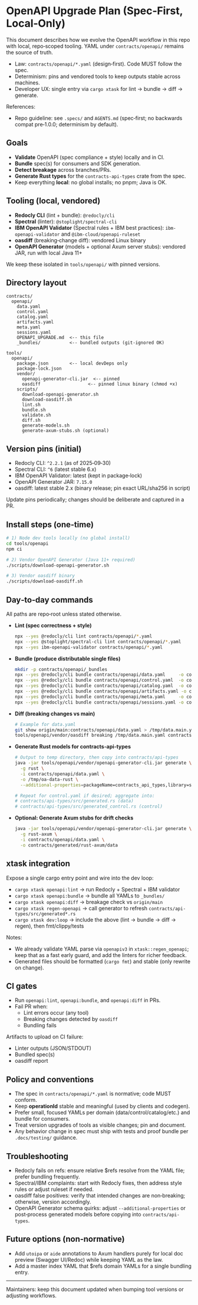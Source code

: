 # OpenAPI Upgrade Plan (Spec‑First, Local‑Only)

This document describes how we evolve the OpenAPI workflow in this repo with local, repo‑scoped tooling. YAML under `contracts/openapi/` remains the source of truth.

- Law: `contracts/openapi/*.yaml` (design‑first). Code MUST follow the spec.
- Determinism: pins and vendored tools to keep outputs stable across machines.
- Developer UX: single entry via `cargo xtask` for lint → bundle → diff → generate.

References:
- Repo guideline: see `.specs/` and `AGENTS.md` (spec‑first; no backwards compat pre‑1.0.0; determinism by default).

## Goals
- **Validate** OpenAPI (spec compliance + style) locally and in CI.
- **Bundle** spec(s) for consumers and SDK generation.
- **Detect breakage** across branches/PRs.
- **Generate Rust types** for the `contracts-api-types` crate from the spec.
- Keep everything **local**: no global installs; no pnpm; Java is OK.

## Tooling (local, vendored)

- **Redocly CLI** (lint + bundle): `@redocly/cli`
- **Spectral** (linter): `@stoplight/spectral-cli`
- **IBM OpenAPI Validator** (Spectral rules + IBM best practices): `ibm-openapi-validator` and `@ibm-cloud/openapi-ruleset`
- **oasdiff** (breaking‑change diff): vendored Linux binary
- **OpenAPI Generator** (models + optional Axum server stubs): vendored JAR, run with local Java 11+

We keep these isolated in `tools/openapi/` with pinned versions.

## Directory layout

```
contracts/
  openapi/
    data.yaml
    control.yaml
    catalog.yaml
    artifacts.yaml
    meta.yaml
    sessions.yaml
    OPENAPI_UPGRADE.md  <-- this file
    _bundles/           <-- bundled outputs (git-ignored OK)

tools/
  openapi/
    package.json        <-- local devDeps only
    package-lock.json
    vendor/
      openapi-generator-cli.jar  <-- pinned
      oasdiff                  <-- pinned linux binary (chmod +x)
    scripts/
      download-openapi-generator.sh
      download-oasdiff.sh
      lint.sh
      bundle.sh
      validate.sh
      diff.sh
      generate-models.sh
      generate-axum-stubs.sh (optional)
```

## Version pins (initial)

- Redocly CLI: `^2.2.1` (as of 2025‑09‑30)
- Spectral CLI: `^6` (latest stable 6.x)
- IBM OpenAPI Validator: latest (kept in package‑lock)
- OpenAPI Generator JAR: `7.15.0`
- oasdiff: latest stable 2.x (binary release; pin exact URL/sha256 in script)

Update pins periodically; changes should be deliberate and captured in a PR.

## Install steps (one‑time)

```bash
# 1) Node dev tools locally (no global install)
cd tools/openapi
npm ci

# 2) Vendor OpenAPI Generator (Java 11+ required)
./scripts/download-openapi-generator.sh

# 3) Vendor oasdiff binary
./scripts/download-oasdiff.sh
```

## Day‑to‑day commands

All paths are repo‑root unless stated otherwise.

- **Lint (spec correctness + style)**
  ```bash
  npx --yes @redocly/cli lint contracts/openapi/*.yaml
  npx --yes @stoplight/spectral-cli lint contracts/openapi/*.yaml
  npx --yes ibm-openapi-validator contracts/openapi/*.yaml
  ```

- **Bundle (produce distributable single files)**
  ```bash
  mkdir -p contracts/openapi/_bundles
  npx --yes @redocly/cli bundle contracts/openapi/data.yaml     -o contracts/openapi/_bundles/data.bundle.yaml
  npx --yes @redocly/cli bundle contracts/openapi/control.yaml  -o contracts/openapi/_bundles/control.bundle.yaml
  npx --yes @redocly/cli bundle contracts/openapi/catalog.yaml  -o contracts/openapi/_bundles/catalog.bundle.yaml
  npx --yes @redocly/cli bundle contracts/openapi/artifacts.yaml -o contracts/openapi/_bundles/artifacts.bundle.yaml
  npx --yes @redocly/cli bundle contracts/openapi/meta.yaml     -o contracts/openapi/_bundles/meta.bundle.yaml
  npx --yes @redocly/cli bundle contracts/openapi/sessions.yaml -o contracts/openapi/_bundles/sessions.bundle.yaml
  ```

- **Diff (breaking changes vs main)**
  ```bash
  # Example for data.yaml
  git show origin/main:contracts/openapi/data.yaml > /tmp/data.main.yaml
  tools/openapi/vendor/oasdiff breaking /tmp/data.main.yaml contracts/openapi/data.yaml --fail-on-changes
  ```

- **Generate Rust models for contracts‑api‑types**
  ```bash
  # Output to temp directory, then copy into contracts/api-types
  java -jar tools/openapi/vendor/openapi-generator-cli.jar generate \
    -g rust \
    -i contracts/openapi/data.yaml \
    -o /tmp/oa-data-rust \
    --additional-properties=packageName=contracts_api_types,library=serde

  # Repeat for control.yaml if desired; aggregate into:
  # contracts/api-types/src/generated.rs (data)
  # contracts/api-types/src/generated_control.rs (control)
  ```

- **Optional: Generate Axum stubs for drift checks**
  ```bash
  java -jar tools/openapi/vendor/openapi-generator-cli.jar generate \
    -g rust-axum \
    -i contracts/openapi/data.yaml \
    -o contracts/generated/rust-axum/data
  ```

## xtask integration

Expose a single cargo entry point and wire into the dev loop:

- `cargo xtask openapi:lint` → run Redocly + Spectral + IBM validator
- `cargo xtask openapi:bundle` → bundle all YAMLs to `_bundles/`
- `cargo xtask openapi:diff` → breakage check vs `origin/main`
- `cargo xtask regen-openapi` → call generator to refresh `contracts/api-types/src/generated*.rs`
- `cargo xtask dev:loop` → include the above (lint → bundle → diff → regen), then fmt/clippy/tests

Notes:
- We already validate YAML parse via `openapiv3` in `xtask::regen_openapi`; keep that as a fast early guard, and add the linters for richer feedback.
- Generated files should be formatted (`cargo fmt`) and stable (only rewrite on change).

## CI gates

- Run `openapi:lint`, `openapi:bundle`, and `openapi:diff` in PRs.
- Fail PR when:
  - Lint errors occur (any tool)
  - Breaking changes detected by `oasdiff`
  - Bundling fails

Artifacts to upload on CI failure:
- Linter outputs (JSON/STDOUT)
- Bundled spec(s)
- oasdiff report

## Policy and conventions

- The spec in `contracts/openapi/*.yaml` is normative; code MUST conform.
- Keep **operationId** stable and meaningful (used by clients and codegen).
- Prefer small, focused YAMLs per domain (data/control/catalog/etc.) and bundle for consumers.
- Treat version upgrades of tools as visible changes; pin and document.
- Any behavior change in spec must ship with tests and proof bundle per `.docs/testing/` guidance.

## Troubleshooting

- Redocly fails on refs: ensure relative $refs resolve from the YAML file; prefer bundling frequently.
- Spectral/IBM complaints: start with Redocly fixes, then address style rules or adjust ruleset if needed.
- oasdiff false positives: verify that intended changes are non‑breaking; otherwise, version accordingly.
- OpenAPI Generator schema quirks: adjust `--additional-properties` or post‑process generated models before copying into `contracts/api-types`.

## Future options (non‑normative)

- Add `utoipa` or `aide` annotations to Axum handlers purely for local doc preview (Swagger UI/Redoc) while keeping YAML as the law.
- Add a master index YAML that $refs domain YAMLs for a single bundling entry.

---
Maintainers: keep this document updated when bumping tool versions or adjusting workflows.
